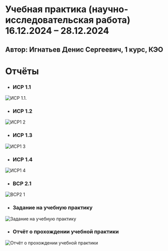 # 	Учебная практика (научно-исследовательская работа) 16.12.2024 – 28.12.2024
## Автор: Игнатьев Денис Сергеевич, 1 курс, КЭО

# **Отчёты**
* ### **ИСР 1.1** 
![ИСР 1.1.](https://github.com/user-attachments/assets/15be5f06-4cd6-43c3-9bfb-0c4c2b1e31db)

* ### **ИСР 1.2**   
![ИСР1 2](https://github.com/user-attachments/assets/a47c45d7-b566-49f6-adbb-8cdc2933a46e)

* ### **ИСР 1.3** 
![ИСР1 3](https://github.com/user-attachments/assets/6e4ce552-aa36-4af6-b999-7dd68274466c)

* ### **ИСР 1.4** 
![ИСР1 4](https://github.com/user-attachments/assets/86ba2329-6dff-435b-a2a6-46dc5cd88d46)

* ### **ВСР 2.1** 
![ВСР2 1](https://github.com/user-attachments/assets/3cfc4efa-d019-4358-bb17-f12049e066ab)


* ### **Задание на учебную практику** 
![Задание на учебную практику](https://github.com/user-attachments/assets/b9843590-84cb-421d-9e60-19e4b6ca51d1)

* ### **Отчёт о прохождении учебной практики** 
![Отчёт о прохождении учебной практики](https://github.com/user-attachments/assets/89dcdb2c-c304-4349-85a2-4018a79e2b3b)
